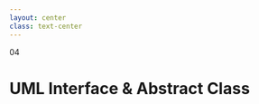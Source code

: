 ```yaml
---
layout: center
class: text-center
---
```


<span class='text-6xl font-extrabold color-orange p-4 border border-solid border-orange rounded-lg'>
04
</span>

<h1 class='font-bold mt-12'>
UML Interface & Abstract Class
</h1>
